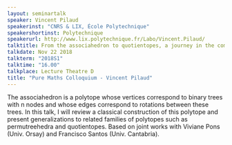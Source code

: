 ```yaml
---
layout: seminartalk
speaker: Vincent Pilaud
speakerinst: "CNRS & LIX, École Polytechnique"
speakershortinst: Polytechnique
speakerurl: http://www.lix.polytechnique.fr/Labo/Vincent.Pilaud/
talktitle: From the associahedron to quotientopes, a journey in the combinatorics of lattice quotients of the weak order
talkdate: Nov 22 2018
talkterm: "2018S1"
talktime: "16.00"
talkplace: Lecture Theatre D
title: "Pure Maths Colloquium - Vincent Pilaud"
---
```


The associahedron is a polytope whose vertices correspond to binary trees with n nodes and whose edges correspond to rotations between these trees. In this talk, I will review a classical construction of this polytope and present generalizations to related families of polytopes such as permutreehedra and quotientopes. Based on joint works with Viviane Pons (Univ. Orsay) and Francisco Santos (Univ. Cantabria).
